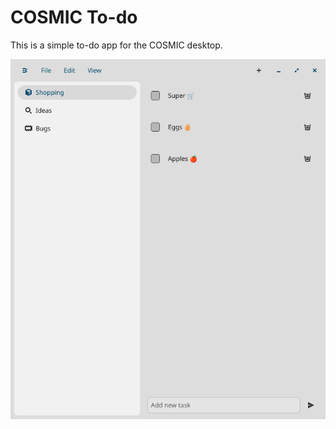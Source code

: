 # COSMIC To-do

This is a simple to-do app for the COSMIC desktop.

![main.png](res%2Fscreenshots%2Fmain.png)


